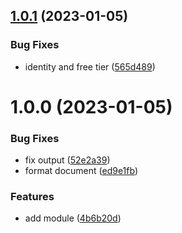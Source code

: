 ## [1.0.1](https://github.com/data-platform-hq/terraform-azurerm-static-site/compare/v1.0.0...v1.0.1) (2023-01-05)


### Bug Fixes

* identity and free tier ([565d489](https://github.com/data-platform-hq/terraform-azurerm-static-site/commit/565d489e2a5a8b73e43d874b0eb8fe394cd56dd0))

# 1.0.0 (2023-01-05)


### Bug Fixes

* fix output ([52e2a39](https://github.com/data-platform-hq/terraform-azurerm-static-site/commit/52e2a39923ca8ba43f10b6df7c752d91059a5aef))
* format document ([ed9e1fb](https://github.com/data-platform-hq/terraform-azurerm-static-site/commit/ed9e1fbaa582d1b1ccbf45690793752b8343eade))


### Features

* add module ([4b6b20d](https://github.com/data-platform-hq/terraform-azurerm-static-site/commit/4b6b20dbaf3f66e2e07b5f7eef2acad8b7c1e8c6))
